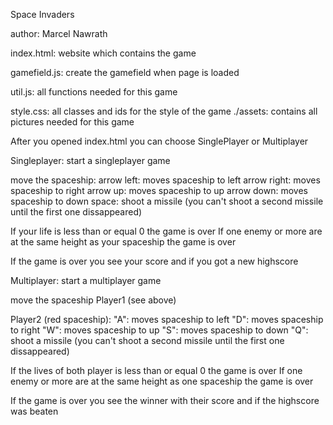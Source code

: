 Space Invaders

author: Marcel Nawrath

index.html: website which contains the game

gamefield.js: create the gamefield when page is loaded

util.js: all functions needed for this game

style.css: all classes and ids for the style of the game
./assets: contains all pictures needed for this game

After you opened index.html you can choose SinglePlayer or Multiplayer

Singleplayer:
start a singleplayer game

move the spaceship:
arrow left: moves spaceship to left
arrow right: moves spaceship to right
arrow up: moves spaceship to up
arrow down: moves spaceship to down
space: shoot a missile (you can't shoot a second missile until the first one dissappeared)

If your life is less than or equal 0 the game is over
If one enemy or more are at the same height as your spaceship the game is over

If the game is over you see your score and if you got a new highscore

Multiplayer:
start a multiplayer game

move the spaceship
Player1 (see above)

Player2 (red spaceship):
"A": moves spaceship to left
"D": moves spaceship to right
"W": moves spaceship to up
"S": moves spaceship to down
"Q": shoot a missile (you can't shoot a second missile until the first one dissappeared)

If the lives of both player is less than or equal 0 the game is over
If one enemy or more are at the same height as one spaceship the game is over

If the game is over you see the winner with their score and if the highscore was beaten
